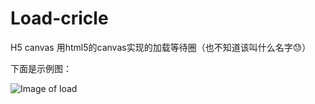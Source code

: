 # Load-cricle
H5 canvas
用html5的canvas实现的加载等待圈（也不知道该叫什么名字:sweat:）

下面是示例图：

![Image of load](https://raw.githubusercontent.com/a773548150/-Sophomore-s-summer-vacation/master/%E5%BE%AE%E4%BF%A1%E6%88%AA%E5%9B%BE_20170725191116.png)

